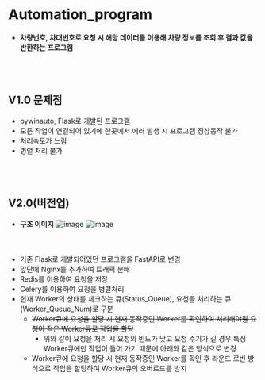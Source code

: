 # Automation_program
- **차량번호, 차대번호로 요청 시 해당 데이터를 이용해 차량 정보를 조회 후 결과 값을 반환하는 프로그램**
<br/><br/><br/><br/>
## V1.0 문제점
- pywinauto, Flask로 개발된 프로그램
- 모든 작업이 연결되어 있기에 한곳에서 에러 발생 시 프로그램 정상동작 불가
- 처리속도가 느림
- 병렬 처리 불가
<br/><br/><br/><br/>
## V2.0(버전업)
- **구조 이미지**
![image](https://github.com/user-attachments/assets/afef0d5a-7bd4-4e0d-8300-8c54131b9e26)
![image](https://github.com/user-attachments/assets/b28873a4-d3eb-4817-a7db-bea637fc768a)
<br/><br/><br/><br/>
- 기존 Flask로 개발되어있던 프로그램을 FastAPI로 변경
- 앞단에 Nginx를 추가하여 트래픽 분배
- Redis를 이용하여 요청을 저장
- Celery를 이용하여 요청을 병렬처리
- 현재 Worker의 상태를 체크하는 큐(Status_Queue), 요청을 처리하는 큐(Worker_Queue_Num)로 구분
    - ~~Worker큐에 요청을 할당 시 현재 동작중인 Worker를 확인하여 처리해야될 요청이 적은 Worker큐로 작업을 할당~~
      - 위와 같이 요청을 처리 시 요청의 빈도가 낮고 요청 주기가 길 경우 특정 Worker큐에만 작업이 들어 가기 때문에 아래와 같은 방식으로 변경
    - Worker큐에 요청을 할당 시 현재 동작중인 Worker를 확인 후 라운드 로빈 방식으로 작업을 할당하여 Worker큐의 오버로드를 방지


